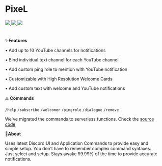 
# PixeL

<a href="https://top.gg/bot/848304171814879273">
  <img src="https://top.gg/api/widget/servers/848304171814879273.svg">
</a>

<a href="https://top.gg/bot/848304171814879273">
  <img src="https://top.gg/api/widget/upvotes/848304171814879273.svg">
</a>

<a href="https://top.gg/bot/848304171814879273">
  <img src="https://top.gg/api/widget/owner/848304171814879273.svg">
</a>

#

✨**Features**

• Add up to 10 YouTube channels for notifications

• Bind individual text channel for each YouTube channel

• Add custom ping role to mention with YouTube notification

• Customizable with High Resolution Welcome Cards

• Add custom text with welcome and YouTube notifications

♨️ **Commands**

`/help` `/subscribe` `/welcomer` `/pingrole` `/dialogue` `/remove`

We've migrated the commands to serverless functions. Check the [source code](https://github.com/jnsougata/pixel-serverless)

📕**About**

Uses latest Discord UI and Application Commands to provide easy and simple setup.
You don't have to remember complex command syntaxes. Just select and setup. Stays awake 99.99% of the time to provide accurate notifications.
